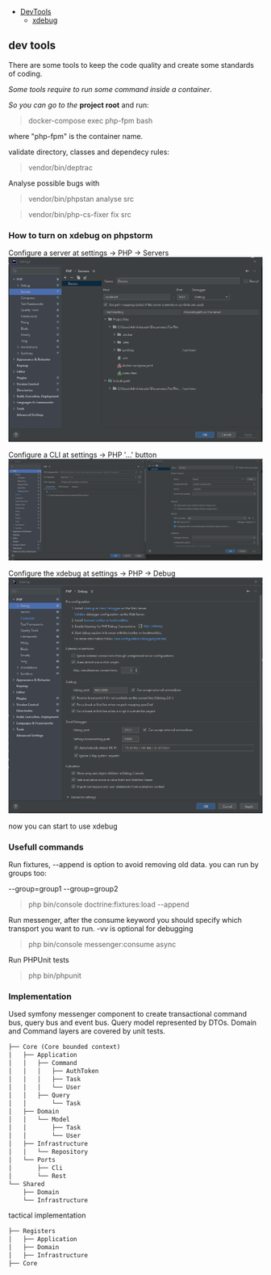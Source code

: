 - [DevTools](#dev-tools)
  - [xdebug](#how-to-turn-on-xdebug-on-phpstorm)


## dev tools
There are some tools to keep the code quality and create some standards of coding.

*Some tools require to run some command inside a container*.

*So you can go to the* **project root** and run:
> docker-compose exec php-fpm bash

where "php-fpm" is the container name.

validate directory, classes and dependecy rules:

> vendor/bin/deptrac

Analyse possible bugs with
> vendor/bin/phpstan analyse src

> vendor/bin/php-cs-fixer fix src

### How to turn on xdebug on phpstorm
Configure a server at settings -> PHP -> Servers
![img.png](docs/php_servers.png)

Configure a CLI at settings -> PHP '...' button
![img.png](docs/php_cli.png)

Configure the xdebug at settings -> PHP -> Debug
![img.png](docs/php_xdebug.png)

now you can start to use xdebug

### Usefull commands
Run fixtures, --append is option to avoid removing old data. you can run by groups too: 

--group=group1 --group=group2
> php bin/console doctrine:fixtures:load --append

Run messenger, after the consume keyword you should specify which transport you want to run. 
-vv is optional for debugging
> php bin/console messenger:consume async

Run PHPUnit tests
> php bin/phpunit


### Implementation
Used symfony messenger component to create transactional command bus, query bus and event bus.
Query model represented by DTOs. Domain and Command layers are covered by unit tests.

```
├── Core (Core bounded context)
│   ├── Application
│   │   ├── Command
│   │   │   ├── AuthToken
│   │   │   ├── Task
│   │   │   └── User
│   │   ├── Query
│   │       └── Task
│   ├── Domain
│   │   └── Model
│   │       ├── Task
│   │       └── User
│   ├── Infrastructure
│   │   └── Repository
│   └── Ports
│       ├── Cli
│       └── Rest
└── Shared
    ├── Domain
    └── Infrastructure

```
tactical implementation
```
├── Registers
│   ├── Application
│   ├── Domain
│   ├── Infrastructure
├── Core

```